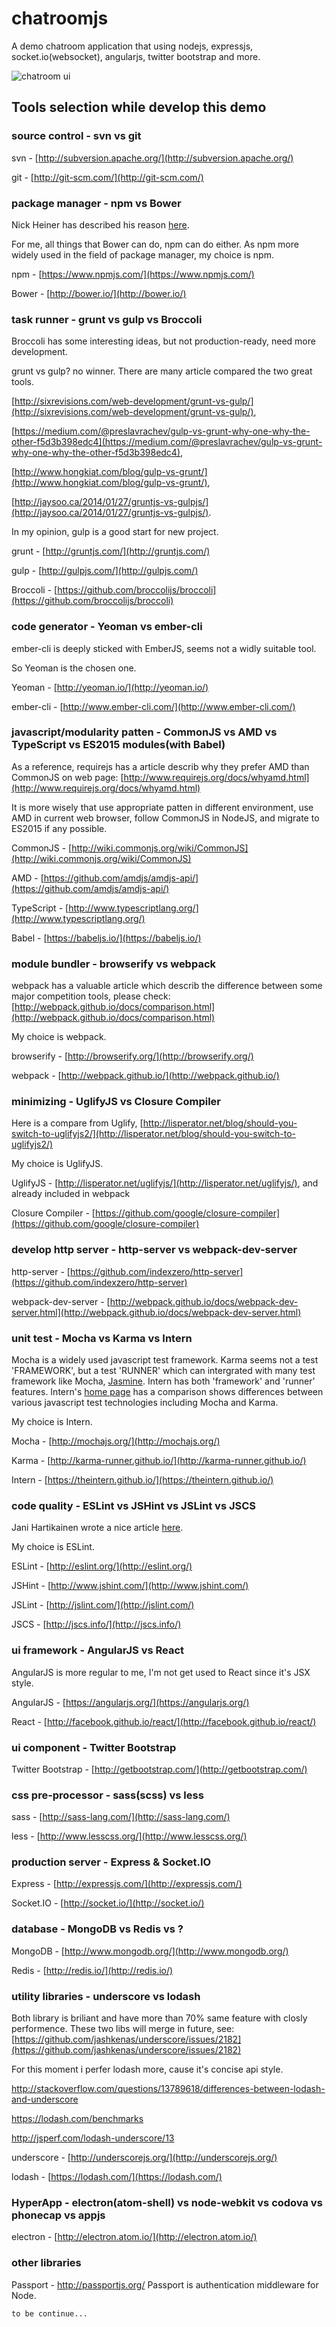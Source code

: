 # chatroomjs
A demo chatroom application that using nodejs, expressjs, socket.io(websocket), angularjs, twitter bootstrap and more.

![chatroom ui](./doc/chatroom.png)

## Tools selection while develop this demo

### source control - svn vs git
svn - [http://subversion.apache.org/](http://subversion.apache.org/)

git - [http://git-scm.com/](http://git-scm.com/)


### package manager - npm vs Bower
Nick Heiner has described his reason 
[here](https://medium.com/@nickheiner/why-my-team-uses-npm-instead-of-bower-eecfe1b9afcb).

For me, all things that Bower can do, npm can do either. 
As npm more widely used in the field of package manager, my choice is npm.

npm - [https://www.npmjs.com/](https://www.npmjs.com/)

Bower - [http://bower.io/](http://bower.io/) 


### task runner - grunt vs gulp vs Broccoli
Broccoli has some interesting ideas, but not production-ready, need more development.

grunt vs gulp? no winner. There are many article compared the two great tools. 

[http://sixrevisions.com/web-development/grunt-vs-gulp/](http://sixrevisions.com/web-development/grunt-vs-gulp/), 

[https://medium.com/@preslavrachev/gulp-vs-grunt-why-one-why-the-other-f5d3b398edc4](https://medium.com/@preslavrachev/gulp-vs-grunt-why-one-why-the-other-f5d3b398edc4),
 
[http://www.hongkiat.com/blog/gulp-vs-grunt/](http://www.hongkiat.com/blog/gulp-vs-grunt/), 

[http://jaysoo.ca/2014/01/27/gruntjs-vs-gulpjs/](http://jaysoo.ca/2014/01/27/gruntjs-vs-gulpjs/).

In my opinion, gulp is a good start for new project. 

grunt - [http://gruntjs.com/](http://gruntjs.com/)

gulp - [http://gulpjs.com/](http://gulpjs.com/)

Broccoli - [https://github.com/broccolijs/broccoli](https://github.com/broccolijs/broccoli)


### code generator - Yeoman vs ember-cli
ember-cli is deeply sticked with EmberJS, seems not a widly suitable tool.

So Yeoman is the chosen one.

Yeoman - [http://yeoman.io/](http://yeoman.io/)

ember-cli - [http://www.ember-cli.com/](http://www.ember-cli.com/)


### javascript/modularity patten - CommonJS vs AMD vs TypeScript vs ES2015 modules(with Babel)
As a reference, requirejs has a article describ why they prefer AMD than CommonJS on web page:
 [http://www.requirejs.org/docs/whyamd.html](http://www.requirejs.org/docs/whyamd.html)

It is more wisely that use appropriate patten in different environment, use AMD in current web browser, follow CommonJS in NodeJS,
 and migrate to ES2015 if any possible.
 
CommonJS - [http://wiki.commonjs.org/wiki/CommonJS](http://wiki.commonjs.org/wiki/CommonJS)

AMD - [https://github.com/amdjs/amdjs-api/](https://github.com/amdjs/amdjs-api/)

TypeScript - [http://www.typescriptlang.org/](http://www.typescriptlang.org/)

Babel - [https://babeljs.io/](https://babeljs.io/)


### module bundler - browserify vs webpack
webpack has a valuable article which describ the difference between some major competition tools, please check:
 [http://webpack.github.io/docs/comparison.html](http://webpack.github.io/docs/comparison.html)

My choice is webpack.

browserify - [http://browserify.org/](http://browserify.org/)

webpack - [http://webpack.github.io/](http://webpack.github.io/)


### minimizing - UglifyJS vs Closure Compiler
Here is a compare from Uglify, [http://lisperator.net/blog/should-you-switch-to-uglifyjs2/](http://lisperator.net/blog/should-you-switch-to-uglifyjs2/)

My choice is UglifyJS.

UglifyJS - [http://lisperator.net/uglifyjs/](http://lisperator.net/uglifyjs/), and already included in webpack

Closure Compiler - [https://github.com/google/closure-compiler](https://github.com/google/closure-compiler)


### develop http server - http-server vs webpack-dev-server
http-server - [https://github.com/indexzero/http-server](https://github.com/indexzero/http-server)

webpack-dev-server - [http://webpack.github.io/docs/webpack-dev-server.html](http://webpack.github.io/docs/webpack-dev-server.html)


### unit test - Mocha vs Karma vs Intern
Mocha is a widely used javascript test framework.
Karma seems not a test 'FRAMEWORK', but a test 'RUNNER' which can intergrated with many test framework like Mocha, [Jasmine](http://jasmine.github.io/).
Intern has both 'framework' and 'runner' features. Intern's [home page](https://theintern.github.io/) has a comparison shows differences between various javascript test technologies including Mocha and Karma.

My choice is Intern.

Mocha - [http://mochajs.org/](http://mochajs.org/)

Karma - [http://karma-runner.github.io/](http://karma-runner.github.io/)

Intern - [https://theintern.github.io/](https://theintern.github.io/)


### code quality - ESLint vs JSHint vs JSLint vs JSCS
Jani Hartikainen wrote a nice article 
[here](http://www.sitepoint.com/comparison-javascript-linting-tools/).

My choice is ESLint.

ESLint - [http://eslint.org/](http://eslint.org/)

JSHint - [http://www.jshint.com/](http://www.jshint.com/)

JSLint - [http://jslint.com/](http://jslint.com/)

JSCS - [http://jscs.info/](http://jscs.info/)


### ui framework - AngularJS vs React
AngularJS is more regular to me, I'm not get used to React since it's JSX style.

AngularJS - [https://angularjs.org/](https://angularjs.org/)

React - [http://facebook.github.io/react/](http://facebook.github.io/react/)


### ui component - Twitter Bootstrap
Twitter Bootstrap - [http://getbootstrap.com/](http://getbootstrap.com/)


### css pre-processor - sass(scss) vs less
sass - [http://sass-lang.com/](http://sass-lang.com/)

less - [http://www.lesscss.org/](http://www.lesscss.org/)


### production server - Express & Socket.IO
Express - [http://expressjs.com/](http://expressjs.com/)

Socket.IO - [http://socket.io/](http://socket.io/)


### database - MongoDB vs Redis vs ?
MongoDB - [http://www.mongodb.org/](http://www.mongodb.org/)

Redis - [http://redis.io/](http://redis.io/)


### utility libraries - underscore vs lodash
Both library is briliant and have more than 70% same feature with closly performence.
These two libs will merge in future, see: [https://github.com/jashkenas/underscore/issues/2182](https://github.com/jashkenas/underscore/issues/2182)

For this moment i perfer lodash more, cause it's concise api style.

http://stackoverflow.com/questions/13789618/differences-between-lodash-and-underscore

https://lodash.com/benchmarks

http://jsperf.com/lodash-underscore/13

underscore - [http://underscorejs.org/](http://underscorejs.org/)

lodash - [https://lodash.com/](https://lodash.com/)


### HyperApp - electron(atom-shell) vs node-webkit vs codova vs phonecap vs appjs
electron - [http://electron.atom.io/](http://electron.atom.io/)


### other libraries
Passport - http://passportjs.org/
Passport is authentication middleware for Node.



```
to be continue...
```